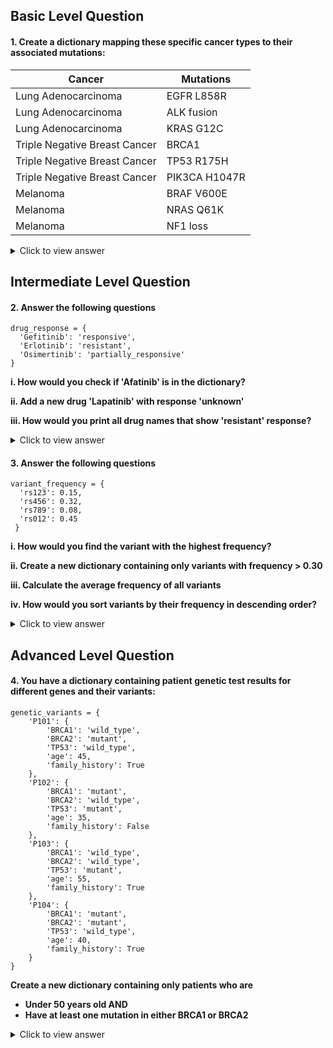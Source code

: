 ## Basic Level Question

#### 1. Create a dictionary mapping these specific cancer types to their associated mutations:
   
| Cancer | Mutations |
|--------|-----------|
| Lung Adenocarcinoma | EGFR L858R |
| Lung Adenocarcinoma | ALK fusion |
| Lung Adenocarcinoma | KRAS G12C |
| Triple Negative Breast Cancer | BRCA1 |
| Triple Negative Breast Cancer | TP53 R175H |
| Triple Negative Breast Cancer | PIK3CA H1047R |
| Melanoma | BRAF V600E |
| Melanoma | NRAS Q61K |
| Melanoma | NF1 loss |


   <details>
   <summary>Click to view answer</summary>
   
   ```
   cancer_mutations = {
   "Lung Adenocarcinoma": ["EGFR L858R", "ALK fusion", "KRAS G12C"],
   "Triple Negative Breast Cancer": ["BRCA1", "TP53 R175H", "PIK3CA H1047R"],
   "Melanoma": ["BRAF V600E", "NRAS Q61K", "NF1 loss"]
   }

   cancer_mutations["Colorectal Cancer"] = ["KRAS G12D", "BRAF V600E", "PIK3CA E545K"]
   ```

   </details>

## Intermediate Level Question

#### 2. Answer the following questions 
   
```
drug_response = {
  'Gefitinib': 'responsive',
  'Erlotinib': 'resistant',
  'Osimertinib': 'partially_responsive'
}
```

**i. How would you check if 'Afatinib' is in the dictionary?**

**ii. Add a new drug 'Lapatinib' with response 'unknown'**

**iii. How would you print all drug names that show 'resistant' response?**

   
   <details>
   <summary>Click to view answer</summary>
       
   i. is_afatinib_present = 'Afatinib' in drug_response  
   
   ii. drug_response['Lapatinib'] = 'unknown'
   
   iii. for drug, response in drug_response.items():
         if response == 'resistant':
            print(drug)
   
   </details>


#### 3. Answer the following questions
   
```
variant_frequency = {
  'rs123': 0.15,
  'rs456': 0.32,
  'rs789': 0.08,
  'rs012': 0.45
 }
```

**i. How would you find the variant with the highest frequency?**

**ii. Create a new dictionary containing only variants with frequency > 0.30**

**iii. Calculate the average frequency of all variants**

**iv. How would you sort variants by their frequency in descending order?**


   <details>
   <summary>Click to view answer</summary>

   ```
    i. Finding variant with highest frequency
    max_freq = 0
    max_variant = ''
    for variant, freq in variant_frequency.items():
        if freq > max_freq:
             max_freq = freq
            max_variant = variant

    ii. Variants with frequency > 0.30
    high_freq_variants = {}
    for variant, freq in variant_frequency.items():
        if freq > 0.30:
            high_freq_variants[variant] = freq

    iii. Average frequency
    total_freq = 0
    count = 0
    for freq in variant_frequency.values():
        total_freq += freq
        count += 1
    average_freq = total_freq / count

    iv. Sorting by frequency
    sorted_variants = {}
    freqs = list(variant_frequency.values())
    freqs.sort(reverse=True)
    for freq in freqs:
        for variant, var_freq in variant_frequency.items():
            if var_freq == freq and variant not in sorted_variants:
                sorted_variants[variant] = freq
   ```
   
   </details>


## Advanced Level Question

#### 4. You have a dictionary containing patient genetic test results for different genes and their variants:

```
genetic_variants = {
    'P101': {
        'BRCA1': 'wild_type',
        'BRCA2': 'mutant',
        'TP53': 'wild_type',
        'age': 45,
        'family_history': True
    },
    'P102': {
        'BRCA1': 'mutant',
        'BRCA2': 'wild_type',
        'TP53': 'mutant',
        'age': 35,
        'family_history': False
    },
    'P103': {
        'BRCA1': 'wild_type',
        'BRCA2': 'wild_type',
        'TP53': 'mutant',
        'age': 55,
        'family_history': True
    },
    'P104': {
        'BRCA1': 'mutant',
        'BRCA2': 'mutant',
        'TP53': 'wild_type',
        'age': 40,
        'family_history': True
    }
}
```

**Create a new dictionary containing only patients who are**
   - **Under 50 years old AND**
   - **Have at least one mutation in either BRCA1 or BRCA2**


   <details>
   <summary>Click to view answer</summary>

   ```
        selected_patients = {}
    
        for patient_id in genetic_variants:
            patient = genetic_variants[patient_id]
    
            # Check age condition
            age_condition = patient['age'] < 50
    
            # Check BRCA mutation condition
            brca_condition = (patient['BRCA1'] == 'mutant' or patient['BRCA2'] == 'mutant')
    
            # If both conditions are met, add to selected patients
            if age_condition and brca_condition:
                selected_patients[patient_id] = patient
   ```

   </details>

